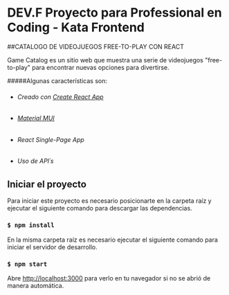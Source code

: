 # DEV.F Proyecto para Professional en Coding - Kata Frontend

##CATALOGO DE VIDEOJUEGOS FREE-TO-PLAY CON REACT

Game Catalog es un sitio web que muestra una serie de videojuegos "free-to-play" para encontrar nuevas opciones para divertirse.

#####Algunas características son:

- ###### Creado con [Create React App](https://reactjs.org/docs/create-a-new-react-app.html "Heading link")
- ###### [Material MUI](https://mui.com/ "Heading link")
-  ###### React Single-Page App
- ###### Uso de API´s


## Iniciar el proyecto

Para iniciar este proyecto es necesario posicionarte en la carpeta raíz y ejecutar el siguiente comando
para descargar las dependencias.
### `$ npm install`

En la misma carpeta raíz es necesario ejecutar el siguiente comando para iniciar el servidor de desarrollo.
### `$ npm start`

Abre [http://localhost:3000](http://localhost:3000) para verlo en tu navegador si no se abrió de manera automática.
